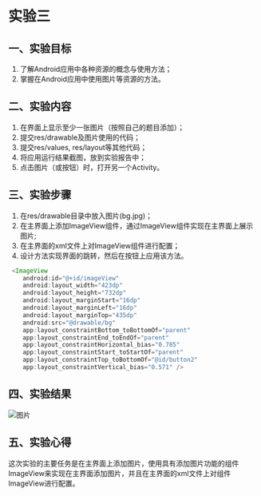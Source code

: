 # 实验三
## 一、实验目标
1. 了解Android应用中各种资源的概念与使用方法；
2. 掌握在Android应用中使用图片等资源的方法。

## 二、实验内容
1. 在界面上显示至少一张图片（按照自己的题目添加）；
2. 提交res/drawable及图片使用的代码；
3. 提交res/values, res/layout等其他代码；
4. 将应用运行结果截图，放到实验报告中；
5. 点击图片（或按钮）时，打开另一个Activity。

## 三、实验步骤
1. 在res/drawable目录中放入图片(bg.jpg)；
2. 在主界面上添加ImageView组件，通过ImageView组件实现在主界面上展示图片;
3. 在主界面的xml文件上对ImageView组件进行配置；
4. 设计方法实现界面的跳转，然后在按钮上应用该方法。
```java
 <ImageView
    android:id="@+id/imageView"
    android:layout_width="423dp"
    android:layout_height="732dp"
    android:layout_marginStart="16dp"
    android:layout_marginLeft="16dp"
    android:layout_marginTop="435dp"
    android:src="@drawable/bg"
    app:layout_constraintBottom_toBottomOf="parent"
    app:layout_constraintEnd_toEndOf="parent"
    app:layout_constraintHorizontal_bias="0.785"
    app:layout_constraintStart_toStartOf="parent"
    app:layout_constraintTop_toBottomOf="@id/button2"
    app:layout_constraintVertical_bias="0.571" />
```

## 四、实验结果
![图片](https://raw.githubusercontent.com/39-chen/android-labs-2020/master/students/net1814080903339/3.jpg)

## 五、实验心得
  这次实验的主要任务是在主界面上添加图片，使用具有添加图片功能的组件ImageView来实现在主界面添加图片，并且在主界面的xml文件上对组件ImageView进行配置。
